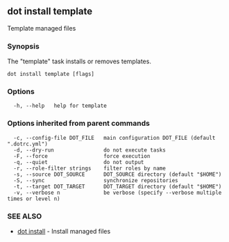 ## dot install template

Template managed files

### Synopsis

The "template" task installs or removes templates.

```
dot install template [flags]
```

### Options

```
  -h, --help   help for template
```

### Options inherited from parent commands

```
  -c, --config-file DOT_FILE   main configuration DOT_FILE (default ".dotrc.yml")
  -d, --dry-run                do not execute tasks
  -F, --force                  force execution
  -q, --quiet                  do not output
  -r, --role-filter strings    filter roles by name
  -s, --source DOT_SOURCE      DOT_SOURCE directory (default "$HOME")
  -S, --sync                   synchronize repositories
  -t, --target DOT_TARGET      DOT_TARGET directory (default "$HOME")
  -v, --verbose n              be verbose (specify --verbose multiple times or level n)
```

### SEE ALSO

* [dot install](dot_install.md)	 - Install managed files

